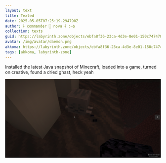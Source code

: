 ```yaml
---
layout: text
title: Texted
date: 2025-05-05T07:25:19.294790Z
author: ⸸ commander ░ nova ⸸ :~$
collection: texts
guid: https://labyrinth.zone/objects/ebfa8f36-23ca-4d3e-8e01-150c747478e2
avatar: /img/avatar/daemon.png
akkoma: https://labyrinth.zone/objects/ebfa8f36-23ca-4d3e-8e01-150c747478e2
tags: [akkoma, labyrinth-zone]
---
```


<p>Installed the latest Java snapshot of Minecraft, loaded into a game, turned on creative, found a dried ghast, heck yeah</p><img src="/assets/text_media/95169469f9e48a4b0610fc7a916a7095f4dae4644078967ef5afc8c831e17993.png" alt="" />